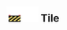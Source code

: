 ## <img src="../../.gitbook/assets/unknown.png" width="32" height="32" /><img src="../../.gitbook/assets/base.png" width="32" height="32" /> Tile


